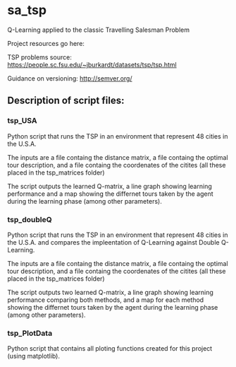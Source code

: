 # sa_tsp

Q-Learning applied to the classic Travelling Salesman Problem

Project resources go here:

TSP problems source: https://people.sc.fsu.edu/~jburkardt/datasets/tsp/tsp.html

Guidance on versioning: http://semver.org/

## Description of script files:

### tsp_USA
Python script that runs the TSP in an environment that represent 48 cities in the U.S.A.

The inputs are a file containg the distance matrix, a file containg the optimal tour description, and a file containg the coordenates of the citites (all these placed in the tsp_matrices folder)

The script outputs the learned Q-matrix, a line graph showing learning performance and a map showing the differnet tours taken by the agent during the learning phase (among other parameters).

### tsp_doubleQ
Python script that runs the TSP in an environment that represent 48 cities in the U.S.A. and compares the impleentation of Q-Learning against Double Q-Learning.

The inputs are a file containg the distance matrix, a file containg the optimal tour description, and a file containg the coordenates of the citites (all these placed in the tsp_matrices folder)

The script outputs two learned Q-matrix, a line graph showing learning performance comparing both methods, and a map for each method showing the differnet tours taken by the agent during the learning phase (among other parameters).

### tsp_PlotData
Python script that contains all ploting functions created for this project (using matplotlib).
